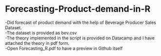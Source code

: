# Forecasting-Product-demand-in-R

-Did forecast of product demand with the help of Beverage Producer Sales Dataset. <br>
-The dataset is provided as bev.csv<br>
-The theory implemented in the script is provided on Datacamp and I have attached the theory in pdf form.<br>
-Open Forecasting_R.pdf to have a preview in Github itself 
